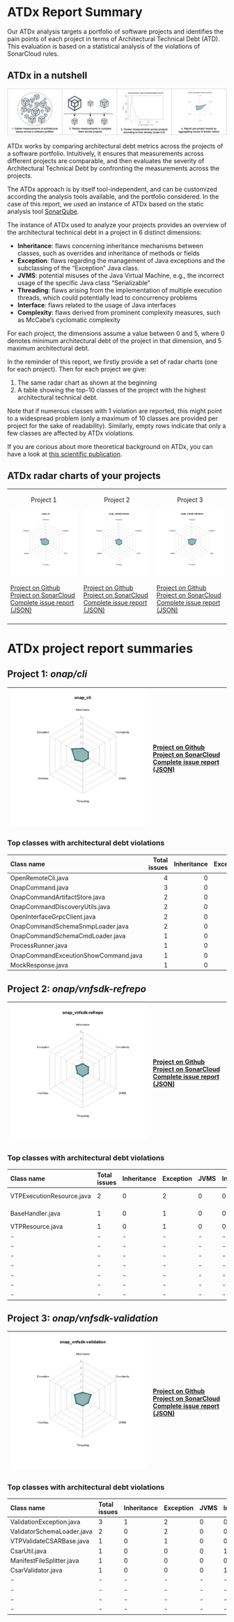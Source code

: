 # ATDx Report Summary
Our ATDx analysis targets a portfolio of software projects and identifies the pain points of each project in terms of Architectural Technical Debt (ATD). This evaluation is based on a statistical analysis of the violations of SonarCloud rules.

## ATDx in a nutshell
![ATDx in a nutshell](https://raw.githubusercontent.com/robertoverdecchia/ATDx_report_sandbox/master/plots/atdx_in_a_nutshell.jpg)

ATDx works by comparing architectural debt metrics across the projects of a software portfolio. Intuitively, it ensures that measurements across different projects are comparable, and then evaluates the severity of Architectural Technical Debt by confronting the measurements across the projects.

The ATDx approach is by itself tool-independent, and can be customized according the analysis tools available, and the portfolio considered.
In the case of this report, we used an instance of ATDx based on the static analysis tool [SonarQube](https://www.sonarqube.org/).

The instance of ATDx used to analyze your projects provides an overview of the architectural technical debt in a project in 6 distinct dimensions:
* **Inheritance**: flaws concerning inheritance mechanisms between classes, such as overrides and inheritance of methods or fields
* **Exception**: flaws regarding the management of Java exceptions and the subclassing of the “Exception” Java class.
* **JVMS**: potential misuses of the Java Virtual Machine, e.g., the incorrect usage of the specific Java class “Serializable”
* **Threading**: flaws arising from the implementation of multiple execution threads, which could potentially lead to concurrency problems
* **Interface**: flaws related to the usage of Java interfaces
* **Complexity**: flaws derived from prominent complexity measures, such as McCabe’s cyclomatic complexity

For each project, the dimensions assume a value between 0 and 5, where 0 denotes minimum architectural debt of the project in that dimension, and 5 maximum architectural debt.

In the reminder of this report, we firstly provide a set of radar charts (one for each project). Then for each project we give:
1. The same radar chart as shown at the beginning
2. A table showing the top-10 classes of the project with the highest architectural technical debt.

Note that if numerous classes with 1 violation are reported, this might point to a widespread problem (only a maximum of 10 classes are provided per project for the sake of readability). Similarly, empty rows indicate that only a few classes are affected by ATDx violations.

If you are corious about more theoretical background on ATDx, you can have a look at [this scientific publication](https://robertoverdecchia.github.io/papers/ENASE_2020.pdf).

## ATDx radar charts of your projects
||||
|-|-|-|
|<p align="center">Project 1</p><img src="https://github.com/S2-group/ATDx_reports/blob/master/plots/onap_cli.jpg"/> <p style="text-align:left">[Project on Github](https://github.com/onap/cli) <br> [Project on SonarCloud ](https://sonarcloud.io/dashboard?id=onap_cli) <br> [Complete issue report (JSON)](https://github.com/S2-group/ATDx_reports/blob/master/jsons/onap_cli.json)</p>|<p align="center">Project 2</p><img src="https://github.com/S2-group/ATDx_reports/blob/master/plots/onap_vnfsdk-refrepo.jpg"/> <p style="text-align:left">[Project on Github](https://github.com/onap/vnfsdk-refrepo) <br> [Project on SonarCloud ](https://sonarcloud.io/dashboard?id=onap_vnfsdk-refrepo) <br> [Complete issue report (JSON)](https://github.com/S2-group/ATDx_reports/blob/master/jsons/onap_vnfsdk-refrepo.json)</p>|<p align="center">Project 3</p><img src="https://github.com/S2-group/ATDx_reports/blob/master/plots/onap_vnfsdk-validation.jpg"/> <p style="text-align:left">[Project on Github](https://github.com/onap/vnfsdk-validation) <br> [Project on SonarCloud ](https://sonarcloud.io/dashboard?id=onap_vnfsdk-validation) <br> [Complete issue report (JSON)](https://github.com/S2-group/ATDx_reports/blob/master/jsons/onap_vnfsdk-validation.json)</p>
 | |

# ATDx project report summaries
## Project 1: _onap/cli_
|<img src="https://github.com/S2-group/ATDx_reports/blob/master/plots/onap_cli.jpg"/>|<p style="text-align:left">[Project on Github](https://github.com/onap/cli) <br> [Project on SonarCloud ](https://sonarcloud.io/dashboard?id=onap_cli) <br> [Complete issue report (JSON)](https://github.com/S2-group/ATDx_reports/blob/master/jsons/onap_cli.json)</p>
|-|-|
### Top classes with architectural debt violations
| Class name                           |   Total issues |   Inheritance |   Exception |   JVMS |   Interface |   Threading |   Complexity | Fully qualified class name                                                                 |
|:-------------------------------------|---------------:|--------------:|------------:|-------:|------------:|------------:|-------------:|:-------------------------------------------------------------------------------------------|
| OpenRemoteCli.java                   |              4 |             0 |           4 |      0 |           0 |           0 |            0 | grpc/grpc-client/src/main/java/org/open/infc/grpc/client/OpenRemoteCli.java                |
| OnapCommand.java                     |              3 |             0 |           3 |      0 |           0 |           0 |            0 | framework/src/main/java/org/onap/cli/fw/cmd/OnapCommand.java                               |
| OnapCommandArtifactStore.java        |              2 |             0 |           2 |      0 |           0 |           0 |            0 | framework/src/main/java/org/onap/cli/fw/store/OnapCommandArtifactStore.java                |
| OnapCommandDiscoveryUtils.java       |              2 |             0 |           1 |      0 |           1 |           0 |            0 | framework/src/main/java/org/onap/cli/fw/utils/OnapCommandDiscoveryUtils.java               |
| OpenInterfaceGrpcClient.java         |              2 |             0 |           2 |      0 |           0 |           0 |            0 | grpc/grpc-client/src/main/java/org/open/infc/grpc/client/OpenInterfaceGrpcClient.java      |
| OnapCommandSchemaSnmpLoader.java     |              2 |             0 |           1 |      0 |           1 |           0 |            0 | profiles/snmp/src/main/java/org/onap/cli/fw/snmp/schema/OnapCommandSchemaSnmpLoader.java   |
| OnapCommandSchemaCmdLoader.java      |              1 |             0 |           1 |      0 |           0 |           0 |            0 | profiles/command/src/main/java/org/onap/cli/fw/cmd/schema/OnapCommandSchemaCmdLoader.java  |
| ProcessRunner.java                   |              1 |             0 |           1 |      0 |           0 |           0 |            0 | framework/src/main/java/org/onap/cli/fw/utils/ProcessRunner.java                           |
| OnapCommandExceutionShowCommand.java |              1 |             0 |           1 |      0 |           0 |           0 |            0 | framework/src/main/java/org/onap/cli/fw/cmd/execution/OnapCommandExceutionShowCommand.java |
| MockResponse.java                    |              1 |             0 |           1 |      0 |           0 |           0 |            0 | validate/sample-mock-generator/src/main/java/org/onap/cli/http/mock/MockResponse.java      |

## Project 2: _onap/vnfsdk-refrepo_
|<img src="https://github.com/S2-group/ATDx_reports/blob/master/plots/onap_vnfsdk-refrepo.jpg"/>|<p style="text-align:left">[Project on Github](https://github.com/onap/vnfsdk-refrepo) <br> [Project on SonarCloud ](https://sonarcloud.io/dashboard?id=onap_vnfsdk-refrepo) <br> [Complete issue report (JSON)](https://github.com/S2-group/ATDx_reports/blob/master/jsons/onap_vnfsdk-refrepo.json)</p>
|-|-|
### Top classes with architectural debt violations
| Class name                | Total issues   | Inheritance   | Exception   | JVMS   | Interface   | Threading   | Complexity   | Fully qualified class name                                                                             |
|:--------------------------|:---------------|:--------------|:------------|:-------|:------------|:------------|:-------------|:-------------------------------------------------------------------------------------------------------|
| VTPExecutionResource.java | 2              | 0             | 2           | 0      | 0           | 0           | 0            | vnfmarket-be/vnf-sdk-marketplace/src/main/java/org/onap/vtp/execution/VTPExecutionResource.java        |
| BaseHandler.java          | 1              | 0             | 1           | 0      | 0           | 0           | 0            | vnfmarket-be/vnf-sdk-marketplace/src/main/java/org/onap/vnfsdk/marketplace/db/wrapper/BaseHandler.java |
| VTPResource.java          | 1              | 0             | 1           | 0      | 0           | 0           | 0            | vnfmarket-be/vnf-sdk-marketplace/src/main/java/org/onap/vtp/VTPResource.java                           |
| -                         | -              | -             | -           | -      | -           | -           | -            | -                                                                                                      |
| -                         | -              | -             | -           | -      | -           | -           | -            | -                                                                                                      |
| -                         | -              | -             | -           | -      | -           | -           | -            | -                                                                                                      |
| -                         | -              | -             | -           | -      | -           | -           | -            | -                                                                                                      |
| -                         | -              | -             | -           | -      | -           | -           | -            | -                                                                                                      |
| -                         | -              | -             | -           | -      | -           | -           | -            | -                                                                                                      |
| -                         | -              | -             | -           | -      | -           | -           | -            | -                                                                                                      |

## Project 3: _onap/vnfsdk-validation_
|<img src="https://github.com/S2-group/ATDx_reports/blob/master/plots/onap_vnfsdk-validation.jpg"/>|<p style="text-align:left">[Project on Github](https://github.com/onap/vnfsdk-validation) <br> [Project on SonarCloud ](https://sonarcloud.io/dashboard?id=onap_vnfsdk-validation) <br> [Complete issue report (JSON)](https://github.com/S2-group/ATDx_reports/blob/master/jsons/onap_vnfsdk-validation.json)</p>
|-|-|
### Top classes with architectural debt violations
| Class name                 | Total issues   | Inheritance   | Exception   | JVMS   | Interface   | Threading   | Complexity   | Fully qualified class name                                                       |
|:---------------------------|:---------------|:--------------|:------------|:-------|:------------|:------------|:-------------|:---------------------------------------------------------------------------------|
| ValidationException.java   | 3              | 1             | 2           | 0      | 0           | 0           | 0            | csarvalidation/src/main/java/org/onap/validation/csar/ValidationException.java   |
| ValidatorSchemaLoader.java | 2              | 0             | 2           | 0      | 0           | 0           | 0            | csarvalidation/src/main/java/org/onap/validation/csar/ValidatorSchemaLoader.java |
| VTPValidateCSARBase.java   | 1              | 0             | 1           | 0      | 0           | 0           | 0            | csarvalidation/src/main/java/org/onap/cvc/csar/cc/VTPValidateCSARBase.java       |
| CsarUtil.java              | 1              | 0             | 0           | 0      | 1           | 0           | 0            | csarvalidation/src/main/java/org/onap/validation/csar/CsarUtil.java              |
| ManifestFileSplitter.java  | 1              | 0             | 0           | 0      | 0           | 0           | 1            | csarvalidation/src/main/java/org/onap/cvc/csar/parser/ManifestFileSplitter.java  |
| CsarValidator.java         | 1              | 0             | 0           | 0      | 1           | 0           | 0            | csarvalidation/src/main/java/org/onap/validation/csar/CsarValidator.java         |
| -                          | -              | -             | -           | -      | -           | -           | -            | -                                                                                |
| -                          | -              | -             | -           | -      | -           | -           | -            | -                                                                                |
| -                          | -              | -             | -           | -      | -           | -           | -            | -                                                                                |
| -                          | -              | -             | -           | -      | -           | -           | -            | -                                                                                |

